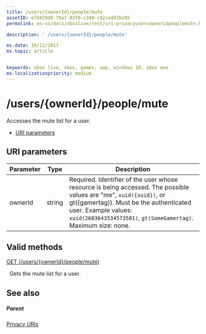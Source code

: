 ```yaml
---
title: /users/{ownerId}/people/mute
assetID: efb929d8-79a7-83f0-c348-c92ced42bc05
permalink: en-us/docs/xboxlive/rest/uri-privacyusersowneridpeoplemute.html

description: ' /users/{ownerId}/people/mute'

ms.date: 10/12/2017
ms.topic: article


keywords: xbox live, xbox, games, uwp, windows 10, xbox one
ms.localizationpriority: medium
---
```



# /users/{ownerId}/people/mute
Accesses the mute list for a user.

  * [URI parameters](#ID4EQ)

<a id="ID4EQ"></a>


## URI parameters

| Parameter| Type| Description|
| --- | --- | --- |
| ownerId| string| Required. Identifier of the user whose resource is being accessed. The possible values are "me", <code>xuid({xuid})</code>, or gt({gamertag}). Must be the authenticated user. Example values: <code>xuid(2603643534573581)</code>, <code>gt(SomeGamertag)</code>. Maximum size: none. |

<a id="ID4ETB"></a>


## Valid methods

[GET (/users/{ownerId}/people/mute)](uri-privacyusersowneridpeoplemuteget.md)

&nbsp;&nbsp;Gets the mute list for a user.

<a id="ID4E4B"></a>


## See also

<a id="ID4E6B"></a>


##### Parent

[Privacy URIs](atoc-reference-privacyv2.md)

